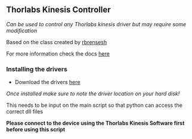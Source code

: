 
## Thorlabs Kinesis Controller

*Can be used to control any Thorlabs kinesis driver but may require some modification*

Based on the class created by [rbrensesh](https://github.com/rbrenesh/PyKinesis/blob/main/PyKinesis.py)

For more information check the docs [here](https://pylablib.readthedocs.io/en/latest/devices/Thorlabs_kinesis.html#stages-thorlabs-kinesis)

### Installing the drivers

- Download the drivers [here](https://www.thorlabs.com/software_pages/ViewSoftwarePage.cfm?Code=Motion_Control)

*Once installed make sure to note the driver location on your hard disk!*

This needs to be input on the main script so that python can access the correct dll files

**Please connect to the device using the Thorlabs Kinesis Software first before using this script**